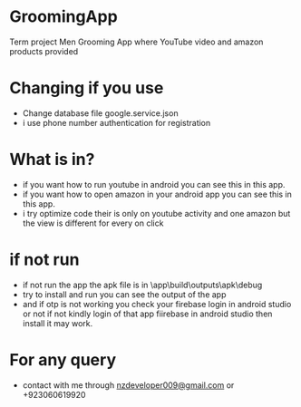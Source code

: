 # GroomingApp
Term project Men Grooming App where YouTube video and amazon products provided
# Changing if you use
  - Change database file google.service.json
  - i use phone number authentication for registration
# What is in?
  - if you want how to run youtube in android you can see this in this app.
  - if you want how to open amazon in your android app you can see this in this app.
  - i try optimize code their is only on youtube activity and one amazon but the view is different for every on click
# if not run
  - if not run the app the apk file is in 
       \app\build\outputs\apk\debug
  - try to install and run you can see the output of the app
  - and if otp is not working you check your firebase login in android studio or not if not kindly login of that app fiirebase in android studio then install it may work.
# For any query
  - contact with me through nzdeveloper009@gmail.com or +923060619920
